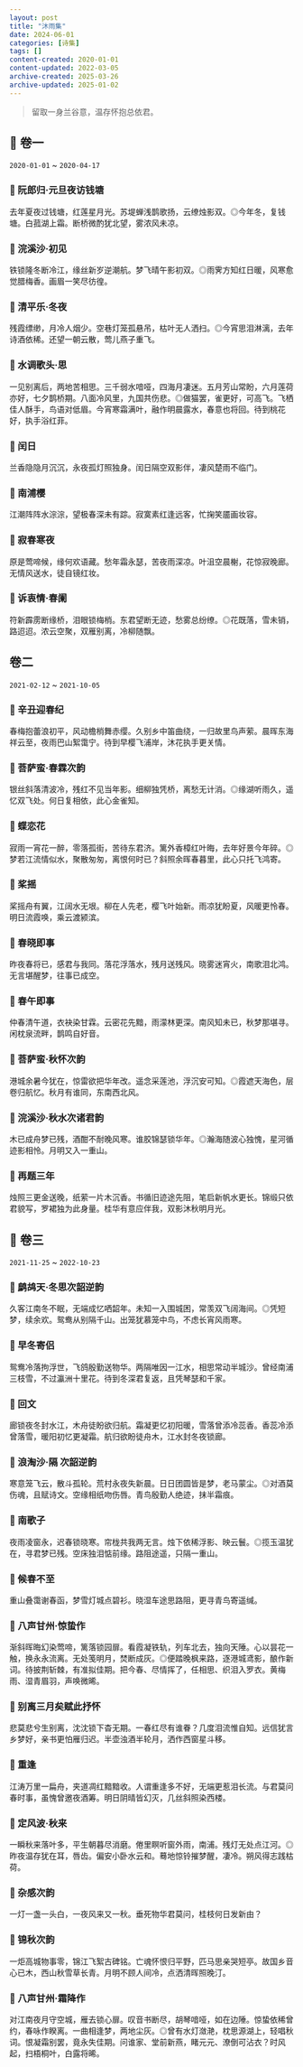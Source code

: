 ```yaml
---
layout: post
title: "沐雨集"
date: 2024-06-01
categories: [诗集]
tags: []
content-created: 2020-01-01
content-updated: 2022-03-05
archive-created: 2025-03-26
archive-updated: 2025-01-02
---
```


> 留取一身兰谷意，温存怀抱总依君。

## 🧁 卷一

`2020-01-01` ~ `2020-04-17`

### 🧁 阮郎归·元旦夜访钱塘

去年夏夜过钱塘，红莲星月光。苏堤蝉浅鹊歌扬，云缭烛影双。◎今年冬，复钱塘。白菰湖上霜。断桥微酌犹北望，雾浓风未凉。

### 🧁 浣溪沙·初见

铁锁隆冬断冷江，缘丝新岁逆潮航。梦飞晴午影初双。◎雨霁方知红日暖，风寒愈觉腊梅香。画眉一笑尽彷徨。

### 🧁 清平乐·冬夜

残霞缥缈，月冷人烟少。空巷灯笼孤悬吊，枯叶无人洒扫。◎今宵思泪淋漓，去年诗酒依稀。还望一朝云散，莺儿燕子重飞。

### 🧁 水调歌头·思

一见别离后，两地苦相思。三千弱水喑哑，四海月凄迷。五月芳山常盼，六月莲荷亦好，七夕鹊桥期。八面冷风里，九国共伤悲。◎做猫罢，雀更好，可高飞。飞栖佳人酥手，鸟语对低眉。今宵寒霜满叶，融作明晨露水，春意也将回。待到桃花好，执手浴红菲。

### 🧁 闰日

兰香隐隐月沉沉，永夜孤灯照独身。闰日隔空双影伴，凄风楚雨不临门。

### 🧁 南浦樱

江潮阵阵水淙淙，望极春深未有踪。寂寞素红逢远客，忙掬笑靥画妆容。

### 🧁 寂春寒夜

原是莺啼候，缘何欢语藏。愁年霜永瑟，苦夜雨深凉。叶沮空晨榭，花惊寂晚廊。无情风送水，徒自镜红妆。

### 🧁 诉衷情·春阑

符新霹雳断缘桥，泪眼锁梅梢。东君望断无迹，愁雾总纷缭。◎花既落，雪未销，路迢迢。浓云空聚，双雁别离，冷柳随飘。

## 卷二

`2021-02-12` ~ `2021-10-05`

### 🧁 辛丑迎春纪

春梅抱蕾浪初平，风动檐梢舞赤缨。久别乡中笛曲绕，一归故里鸟声萦。晨晖东海祥云至，夜雨巴山絮霭宁。待到早樱飞浦岸，沐花执手更关情。

### 🧁 菩萨蛮·春霖次韵

银丝斜落清波冷，残红不见当年影。细柳独凭桥，离愁无计消。◎缘湖听雨久，遥忆双飞处。何日复相依，此心金雀知。

### 🧁 蝶恋花

寂雨一宵花一醉，零落孤街，苦待东君济。篱外香樟红叶晦，去年好景今年碎。◎梦若江流情似水，聚散匆匆，离恨何时已？斜照余晖春暮里，此心只托飞鸿寄。

### 🧁 桨摇

桨摇舟有翼，江阔水无垠。柳在人先老，樱飞叶始新。雨凉犹盼夏，风暖更怜春。明日流霞唤，乘云渡颍滨。

### 🧁 春晓即事

昨夜春将已，感君与我同。落花浮落水，残月送残风。晓雾迷宵火，南歌泪北鸿。无言堪醒梦，往事已成空。

### 🧁 春午即事

仲春清午道，衣袂染甘霖。云密花先黯，雨濛林更深。南风知未已，秋梦那堪寻。闲枕泉流畔，鹊鸣自好音。

### 🧁 菩萨蛮·秋怀次韵

港城余暑今犹在，惊雷欲把华年改。遥念采莲池，浮沉安可知。◎霞遮天海色，层卷归航忆。秋月有谁同，东南西北风。

### 🧁 浣溪沙·秋水次诸君韵

木已成舟梦已残，酒酣不耐晚风寒。谁胶锦瑟锁华年。◎瀚海随波心独愧，星河循迹影相怜。月明又入一重山。

### 🧁 再题三年

烛照三更金送晚，纸萦一片木沉香。书循旧迹途先阻，笔启新帆水更长。锦缎只依君貌写，罗裙独为此身量。桂华有意应伴我，双影沐秋明月光。

## 🧁 卷三

`2021-11-25` ~ `2022-10-23`

### 🧁 鹧鸪天·冬思次韶逆韵

久客江南冬不眠，无端成忆哂韶年。未知一入围城困，常羡双飞阔海间。◎凭短梦，续余欢。鸳鸯从别隔千山。出笼犹慕笼中鸟，不虑长宵风雨寒。

### 🧁 早冬寄侣

鸳鸯冷落拘浮世，飞鸽殷勤送物华。两隔唯因一江水，相思常动半城沙。曾经南浦三枝雪，不过瀛洲十里花。待到冬深君复返，且凭琴瑟和千家。

### 🧁 回文

廊锁夜冬封水江，木舟徒盼欲归航。霜凝更忆初阳暖，雪落曾添冷蕊香。香蕊冷添曾落雪，暖阳初忆更凝霜。航归欲盼徒舟木，江水封冬夜锁廊。

### 🧁 浪淘沙·隔 次韶逆韵

寒意笼飞云，散斗孤轮。荒村永夜失新晨。日日团圆皆是梦，老马蒙尘。◎对酒莫伤魂，且赋诗文。空缘相纸吻伤唇。青鸟殷勤人绝迹，抹半霜痕。

### 🧁 南歌子

夜雨凌窗永，迟春锁晓寒。帘栊共我两无言。烛下依稀浮影、映云鬟。◎揽玉温犹在，寻君梦已残。空床独泪惦前缘。路阻途遥，只隔一重山。

### 🧁 候春不至

重山叠霭谢春函，梦雪灯城点碧衫。晓湿车途思路阻，更寻青鸟寄遥缄。

### 🧁 八声甘州·惊蛰作

渐斜晖晦幻染莺啼，篱落锁园扉。看霞凝铁轨，列车北去，独向天陲。心以昙花一触，换永永流离。无处笺明月，焚断成灰。◎便踏晚枫来路，逐港城鸢影，酿作新词。待披荆斩棘，有准拟佳期。把今春、尽情挥了，任相思、织泪入罗衣。黄梅雨、湿青眉羽，声唤微晞。

### 🧁 别离三月矣赋此抒怀

悲莫悲兮生别离，沈沈锁下杳无期。一春红尽有谁眷？几度泪流惟自知。远信犹言乡梦好，亲书更怕雁归迟。半壶浊酒半轮月，洒作西窗星斗移。

### 🧁 重逢

江涛万里一扁舟，夹道凋红黯黯收。人谓重逢多不好，无端更惹泪长流。与君莫问春时事，虽愧曾邀夜酒筹。明日阴晴皆幻灭，几丝斜照染西楼。

### 🧁 定风波·秋来

一瞬秋来落叶多，平生朝暮尽消磨。倦里瞑听窗外雨，南浦。残灯无处点江河。◎昨夜温存犹在耳，唇齿。偏安小卧水云和。蓦地惊铃摧梦醒，凄冷。朔风得志践枯荷。

### 🧁 杂感次韵

一灯一盏一头白，一夜风来又一秋。垂死物华君莫问，桂枝何日发新由？

### 🧁 锦秋次韵

一炬高城物事零，锦江飞絮古碑铭。亡魂怀恨归平野，匹马思亲哭短亭。故国乡音心已木，西山秋雪草长青。月明不顾人间冷，点洒清晖照晚汀。

### 🧁 八声甘州·霜降作

对江南夜月守空城，雁去锁心扉。叹音书断尽，胡琴喑哑，如在边陲。惊蛰依稀曾约，春咏作睽离。一曲相逢梦，两地尘灰。◎曾有水灯潋滟，枕思源湖上，轻唱秋词。恨凝霜别罢，竟永失佳期。问谁家、堂前新燕，睹元元、潦倒可沾衣？时风起，扫梧桐叶，白露将晞。
